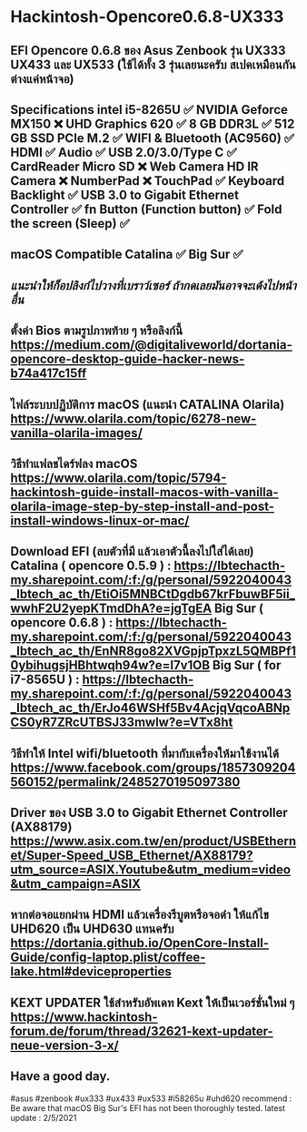 # Hackintosh-Opencore0.6.8-UX333

EFI Opencore 0.6.8 ของ Asus Zenbook
รุ่น UX333 UX433 และ UX533
(ใช้ได้ทั้ง 3 รุ่นเลยนะครับ สเปคเหมือนกัน ต่างแค่หน้าจอ)
-
Specifications
intel i5-8265U ✅
NVIDIA Geforce MX150 ❌
UHD Graphics 620 ✅
8 GB DDR3L ✅
512 GB SSD PCIe M.2 ✅
WIFI & Bluetooth (AC9560) ✅
HDMI ✅
Audio ✅
USB 2.0/3.0/Type C ✅
CardReader Micro SD ❌
Web Camera HD IR Camera ❌
NumberPad ❌
TouchPad ✅
Keyboard Backlight ✅ 
USB 3.0 to Gigabit Ethernet Controller ✅ 
fn Button (Function button) ✅ 
Fold the screen (Sleep) ✅
-
macOS Compatible
Catalina ✅ 
Big Sur ✅ 
-
*แนะนำให้ก็อปลิงก์ไปวางที่เบราว์เซอร์ ถ้ากดเลยมันอาจจะเด้งไปหน้าอื่น*
-
ตั้งค่า Bios ตามรูปภาพท้าย ๆ หรือลิงก์นี้ 
https://medium.com/@digitaliveworld/dortania-opencore-desktop-guide-hacker-news-b74a417c15ff
-
ไฟล์ระบบปฏิบัติการ macOS (แนะนำ CATALINA Olarila)
https://www.olarila.com/topic/6278-new-vanilla-olarila-images/
-
วิธีทำแฟลชไดร์ฟลง macOS
https://www.olarila.com/topic/5794-hackintosh-guide-install-macos-with-vanilla-olarila-image-step-by-step-install-and-post-install-windows-linux-or-mac/
-
Download EFI (ลบตัวที่มี แล้วเอาตัวนี้ลงไปใส่ได้เลย)
Catalina ( opencore 0.5.9 ) : https://lbtechacth-my.sharepoint.com/:f:/g/personal/5922040043_lbtech_ac_th/EtiOi5MNBCtDgdb67krFbuwBF5ii_wwhF2U2yepKTmdDhA?e=jgTgEA
Big Sur ( opencore 0.6.8 ) :  https://lbtechacth-my.sharepoint.com/:f:/g/personal/5922040043_lbtech_ac_th/EnNR8go82XVGpjpTpxzL5QMBPf10ybihugsjHBhtwqh94w?e=l7v1OB
Big Sur ( for i7-8565U ) : https://lbtechacth-my.sharepoint.com/:f:/g/personal/5922040043_lbtech_ac_th/ErJo46WSHf5Bv4AcjqVqcoABNpCS0yR7ZRcUTBSJ33mwlw?e=VTx8ht
-
วิธีทำให้ Intel wifi/bluetooth ที่มากับเครื่องให้มาใช้งานได้
https://www.facebook.com/groups/1857309204560152/permalink/2485270195097380
-
Driver ของ USB 3.0 to Gigabit Ethernet Controller (AX88179) 
https://www.asix.com.tw/en/product/USBEthernet/Super-Speed_USB_Ethernet/AX88179?utm_source=ASIX.Youtube&utm_medium=video&utm_campaign=ASIX
-
หากต่อจอแยกผ่าน HDMI แล้วเครื่องรีบูตหรือจอดำ
ให้แก้ไข UHD620 เป็น UHD630 แทนครับ
https://dortania.github.io/OpenCore-Install-Guide/config-laptop.plist/coffee-lake.html#deviceproperties
-
KEXT UPDATER ใช้สำหรับอัพเดท Kext ให้เป็นเวอร์ชั่นใหม่ ๆ
https://www.hackintosh-forum.de/forum/thread/32621-kext-updater-neue-version-3-x/
-
Have a good day.
-
#asus #zenbook #ux333 #ux433 #ux533 #i58265u #uhd620
recommend : Be aware that macOS Big Sur's EFI has not been thoroughly tested.
latest update : 2/5/2021
